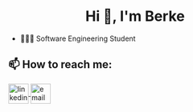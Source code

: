 <h1 align="center">Hi 👋, I'm Berke</h1> 

- 👨🏻‍🎓 Software Engineering Student 

## 📫 How to reach me:

<p align="left">
	</a>
    <a href="https://www.linkedin.com/in/berkegen%C3%A7334/" target="_blank">
		<img align="center" src="https://upload.wikimedia.org/wikipedia/commons/c/c9/Linkedin.svg" alt="linkedin" height="40" width="40" />
	</a>
	<a href="mailto:berkegenc.dev@gmail.com" target="_blank">
		<img align="center" src="https://upload.wikimedia.org/wikipedia/commons/7/7e/Gmail_icon_%282020%29.svg" alt="email" height="40" width="40" />
	</a>
</p>
